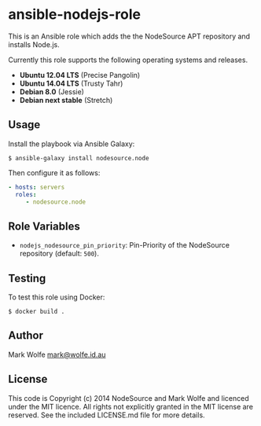 # ansible-nodejs-role

This is an Ansible role which adds the the NodeSource APT repository and installs Node.js.

Currently this role supports the following operating systems and releases.

* **Ubuntu 12.04 LTS** (Precise Pangolin)
* **Ubuntu 14.04 LTS** (Trusty Tahr)
* **Debian 8.0** (Jessie)
* **Debian next stable** (Stretch)

## Usage

Install the playbook via Ansible Galaxy:

```text
$ ansible-galaxy install nodesource.node
```

Then configure it as follows:

```yaml
- hosts: servers
  roles:
     - nodesource.node
```

## Role Variables

- `nodejs_nodesource_pin_priority`: Pin-Priority of the NodeSource repository (default: `500`).

## Testing

To test this role using Docker:

```
$ docker build .
```

## Author

Mark Wolfe <mark@wolfe.id.au>

## License

This code is Copyright (c) 2014 NodeSource and Mark Wolfe and licenced under the MIT licence. All rights not explicitly granted in the MIT license are reserved. See the included LICENSE.md file for more details.
